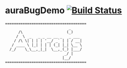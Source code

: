 # auraBugDemo [![Build Status](https://secure.travis-ci.org/<name>/aura-bug-demo.png?branch=master)](http://travis-ci.org/<user>/aura-bug-demo)

```
=====================================
                             _
      /\                    (_)
     /  \  _   _ _ __ __ _   _ ___
    / /\ \| | | | '__/ _` | | / __|
   / ____ \ |_| | | | (_| |_| \__ \
  /_/    \_\__,_|_|  \__,_(_) |___/
                           _/ |
                          |__/
=====================================
```